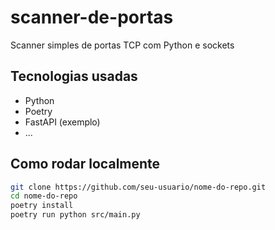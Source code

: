 # scanner-de-portas
Scanner simples de portas TCP com Python e sockets
## Tecnologias usadas

- Python
- Poetry
- FastAPI (exemplo)
- ...

## Como rodar localmente

```bash
git clone https://github.com/seu-usuario/nome-do-repo.git
cd nome-do-repo
poetry install
poetry run python src/main.py
